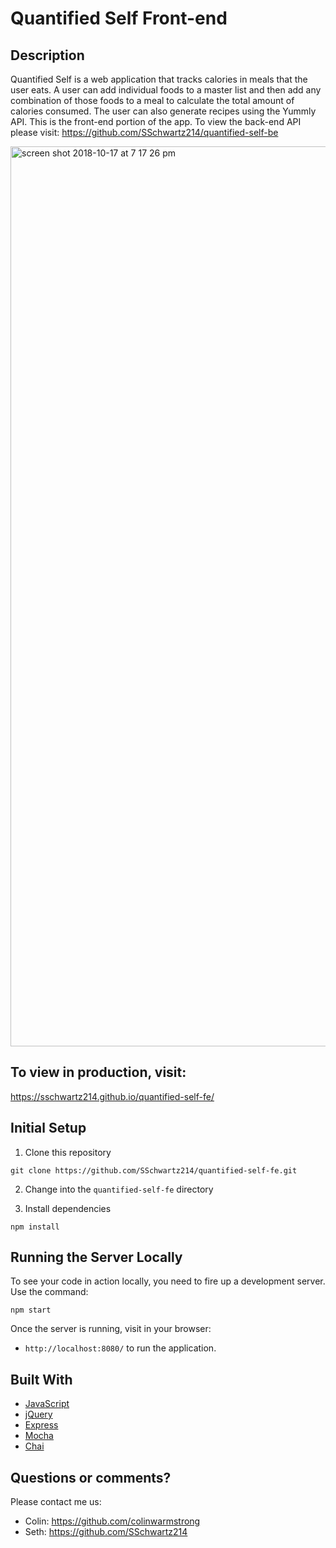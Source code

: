 # Quantified Self Front-end

## Description
Quantified Self is a web application that tracks calories in meals that the user eats.  A user can add individual foods to a master list and then add any combination of those foods to a meal to calculate the total amount of calories consumed.  The user can also generate recipes using the Yummly API.  This is the front-end portion of the app.  To view the back-end API please visit: https://github.com/SSchwartz214/quantified-self-be

<img width="1440" alt="screen shot 2018-10-17 at 7 17 26 pm" src="https://user-images.githubusercontent.com/30695131/47125623-c7b47600-d241-11e8-8eda-edea0ba55e37.png">

## To view in production, visit:
https://sschwartz214.github.io/quantified-self-fe/

## Initial Setup

1. Clone this repository 

  ```shell
  git clone https://github.com/SSchwartz214/quantified-self-fe.git
  ```
  
2. Change into the `quantified-self-fe` directory

3. Install dependencies

  ```shell
  npm install
  ```

## Running the Server Locally

To see your code in action locally, you need to fire up a development server. Use the command:

```shell
npm start
```

Once the server is running, visit in your browser:

* `http://localhost:8080/` to run the application.

## Built With

* [JavaScript](https://www.javascript.com/)
* [jQuery](https://jquery.com/)
* [Express](https://expressjs.com/)
* [Mocha](https://mochajs.org/)
* [Chai](https://chaijs.com/)

## Questions or comments?

Please contact me us:

* Colin: https://github.com/colinwarmstrong
* Seth: https://github.com/SSchwartz214

